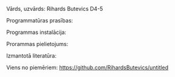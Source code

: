 Vārds, uzvārds: Rihards Butevics D4-5

Programmatūras prasības:

Programmas instalācija:

Prorammas pielietojums:

Izmantotā literatūra:

Viens no piemēriem: https://github.com/RihardsButevics/untitled

